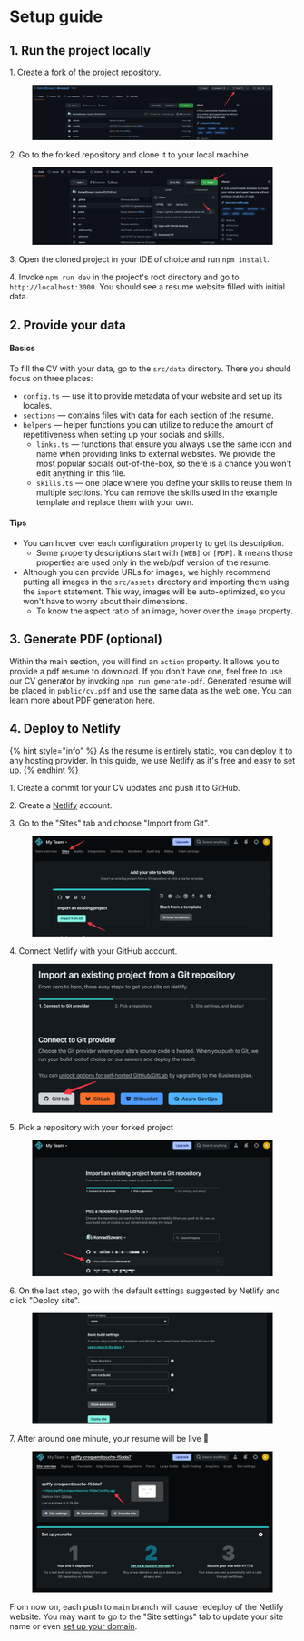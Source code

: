 # Setup guide

## 1. Run the project locally

1\. Create a fork of the [project repository](https://github.com/KonradSzwarc/devscard).

<figure><img src=".gitbook/assets/fork-repository.png" alt=""><figcaption></figcaption></figure>

2\. Go to the forked repository and clone it to your local machine.

<figure><img src=".gitbook/assets/clone-repository.png" alt=""><figcaption></figcaption></figure>

3\. Open the cloned project in your IDE of choice and run `npm install`.

4\. Invoke `npm run dev` in the project's root directory and go to `http://localhost:3000`. You should see a resume website filled with initial data.

## 2. Provide your data

#### Basics

To fill the CV with your data, go to the `src/data` directory. There you should focus on three places:

- `config.ts` — use it to provide metadata of your website and set up its locales.
- `sections` — contains files with data for each section of the resume.
- `helpers` — helper functions you can utilize to reduce the amount of repetitiveness when setting up your socials and skills.
  - `links.ts` — functions that ensure you always use the same icon and name when providing links to external websites. We provide the most popular socials out-of-the-box, so there is a chance you won't edit anything in this file.
  - `skills.ts` — one place where you define your skills to reuse them in multiple sections. You can remove the skills used in the example template and replace them with your own.

#### **Tips**

- You can hover over each configuration property to get its description.
  - Some property descriptions start with `[WEB]` or `[PDF]`. It means those properties are used only in the web/pdf version of the resume.
- Although you can provide URLs for images, we highly recommend putting all images in the `src/assets` directory and importing them using the `import` statement. This way, images will be auto-optimized, so you won't have to worry about their dimensions.
  - To know the aspect ratio of an image, hover over the `image` property.

## 3. Generate PDF (optional)

Within the main section, you will find an `action` property. It allows you to provide a pdf resume to download. If you don't have one, feel free to use our CV generator by invoking `npm run generate-pdf`. Generated resume will be placed in `public/cv.pdf` and use the same data as the web one. You can learn more about PDF generation [here](./pdf-generation.md).

## 4. Deploy to Netlify

{% hint style="info" %}
As the resume is entirely static, you can deploy it to any hosting provider. In this guide, we use Netlify as it's free and easy to set up.
{% endhint %}

1\. Create a commit for your CV updates and push it to GitHub.

2\. Create a [Netlify](https://www.netlify.com/) account.

3\. Go to the "Sites" tab and choose "Import from Git".

<figure><img src=".gitbook/assets/netlify-import-project.png" alt=""><figcaption></figcaption></figure>

4\. Connect Netlify with your GitHub account.

<figure><img src=".gitbook/assets/netlify-connect-github.png" alt=""><figcaption></figcaption></figure>

5\. Pick a repository with your forked project

<figure><img src=".gitbook/assets/netlify-pick-repository.png" alt=""><figcaption></figcaption></figure>

6\. On the last step, go with the default settings suggested by Netlify and click "Deploy site".

<figure><img src=".gitbook/assets/netlify-build-settings.png" alt=""><figcaption></figcaption></figure>

7\. After around one minute, your resume will be live 🎉

<figure><img src=".gitbook/assets/netlify-deployed-site.png" alt=""><figcaption></figcaption></figure>

From now on, each push to `main` branch will cause redeploy of the Netlify website. You may want to go to the "Site settings" tab to update your site name or even [set up your domain](https://youtu.be/bY7Tkh9Vz8I).
